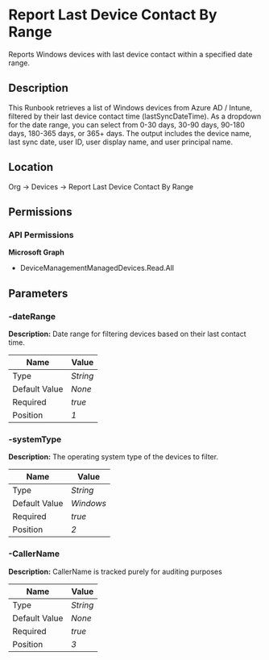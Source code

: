 # Report Last Device Contact By Range

Reports Windows devices with last device contact within a specified date range.

## Description

This Runbook retrieves a list of Windows devices from Azure AD / Intune, filtered by their
last device contact time (lastSyncDateTime). As a dropdown for the date range, you can select from 0-30 days, 30-90 days, 90-180 days, 180-365 days, or 365+ days.
The output includes the device name, last sync date, user ID, user display name, and user principal name.

## Location

Org &rarr; Devices &rarr; Report Last Device Contact By Range

## Permissions

### API Permissions

**Microsoft Graph**
- DeviceManagementManagedDevices.Read.All

## Parameters

### -dateRange

**Description:** Date range for filtering devices based on their last contact time. 

| Name | Value |
|---|---|
| Type | _String_ |
| Default Value | _None_ |
| Required | _true_ |
| Position | _1_ |

### -systemType

**Description:** The operating system type of the devices to filter. 

| Name | Value |
|---|---|
| Type | _String_ |
| Default Value | _Windows_ |
| Required | _true_ |
| Position | _2_ |

### -CallerName

**Description:** CallerName is tracked purely for auditing purposes 

| Name | Value |
|---|---|
| Type | _String_ |
| Default Value | _None_ |
| Required | _true_ |
| Position | _3_ |



